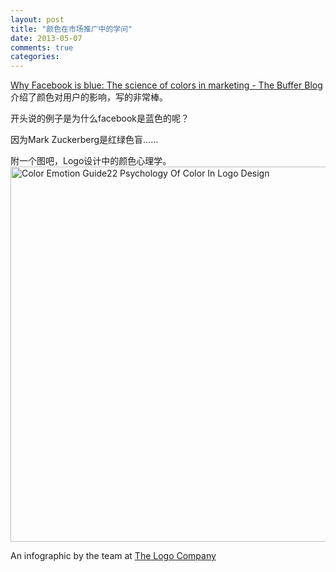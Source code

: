 ```yaml
---
layout: post
title: "颜色在市场推广中的学问"
date: 2013-05-07
comments: true
categories: 
---
```

<p><a href="http://blog.bufferapp.com/the-science-of-colors-in-marketing-why-is-facebook-blue">Why Facebook is blue: The science of colors in marketing - The Buffer Blog</a>介绍了颜色对用户的影响，写的非常棒。</p>
<p>开头说的例子是为什么facebook是蓝色的呢？</p>
<p>因为Mark Zuckerberg是红绿色盲&hellip;&hellip;</p>
<p>附一个图吧，Logo设计中的颜色心理学。<br />
<img title="Psychology Of Color In Logo Design" src="http://thelogocompany.net/blog/wp-content/uploads/2013/01/Color_Emotion_Guide22.png" alt="Color Emotion Guide22 Psychology Of Color In Logo Design" width="600" /></p>
<p>An infographic by the team at <a href="http://thelogocompany.net/blog/infographics/psychology-color-logo-design/">The Logo Company</a></p>
<p>&nbsp;</p>